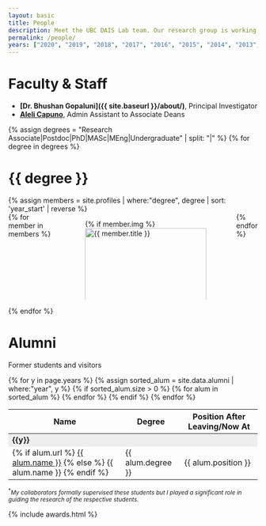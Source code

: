 ```yaml
---
layout: basic
title: People
description: Meet the UBC DAIS Lab team. Our research group is working on machine learning, data analytics and process control research.
permalink: /people/
years: ["2020", "2019", "2018", "2017", "2016", "2015", "2014", "2013", "2012", "2011", "2010", "2009", "2008", "2007", "2006", "2005", "2004", "2003", "2002"]
---
```


# Faculty & Staff
- **[Dr. Bhushan Gopaluni]({{ site.baseurl }}/about/)**, Principal Investigator
- **[Aleli Capuno](https://engineering.ubc.ca/about/staff-directory)**, Admin Assistant to Associate Deans

{% assign degrees = "Research Associate|Postdoc|PhD|MASc|MEng|Undergraduate" | split: "|" %}
{% for degree in degrees %}

<h1 class="title"> {{ degree }} </h1>
{% assign members = site.profiles | where:"degree", degree | sort: 'year_start' | reverse %}

<div class="columns is-multiline">
{% for member in members %}
	<div class="column is-one-third-desktop is-full-mobile">
		<article class="media">
		  <figure class="media-left">
		    <p class="image is-96x96 is-round">
		    	{% if member.img %}
		    		<a href="{{ member.url }}"><img class="is-rounded" style="height: 100%; object-fit: cover;" src="{{ site.baseurl }}/assets/profile/{{ member.img }}" alt="{{ member.title }}"></a>
		    	{% else %}
		    		<a href="{{ member.url }}"><img class="is-rounded" src="https://bulma.io/images/placeholders/128x128.png" alt="Placeholder Profile Image"></a>
		    	{% endif %}	    	
		    </p>
		  </figure>
	  	<div class="media-content">
	    	<div class="content">	  
		  		<b><a href="{{ member.url }}"><span itemprop="name">{{ member.title }}</span></a></b>
		  		<p><small>{{ member.project }}</small></p>
		  	</div>
		  </div>
		</article>
	</div>
{% endfor %}
</div>

{% endfor %}

<h1> Alumni </h1>
<p> Former students and visitors </p>

<div class="table-container">
<table class="table is-bordered is-striped is-narrow is-hoverable is-fullwidth">
	<thead>
		<tr>
			<th>Name</th>
			<th>Degree</th>
			<th>Position After Leaving/Now At</th>
		</tr>
	</thead>
	<tbody>	
	{% for y in page.years %}
		{% assign sorted_alum = site.data.alumni | where:"year", y %}	
		{% if sorted_alum.size > 0 %}
			<td colspan="3" style="background-color: #eee;"><b>{{y}}</b></td>
			{% for alum in sorted_alum %}
				<tr>
					<td>{% if alum.url %}
						<a href="{{ alum.url }}">{{ alum.name }}</a>
						{% else %}
						{{ alum.name }}
						{% endif %}
					</td>
					<td>{{ alum.degree }}</td>
					<td>{{ alum.position }}</td>
				</tr>
			{% endfor %} 
		{% endif %}
	{% endfor %}
	</tbody>
</table>	
</div>

<small><sup>*</sup><i>My collaborators formally supervised these students but I played a significant role in guiding the research of the respective students.</i></small>

{% include awards.html %}